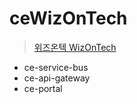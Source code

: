 # ceWizOnTech

> [위즈온텍 WizOnTech](http://wizontech.com/)

- ce-service-bus
- ce-api-gateway
- ce-portal
